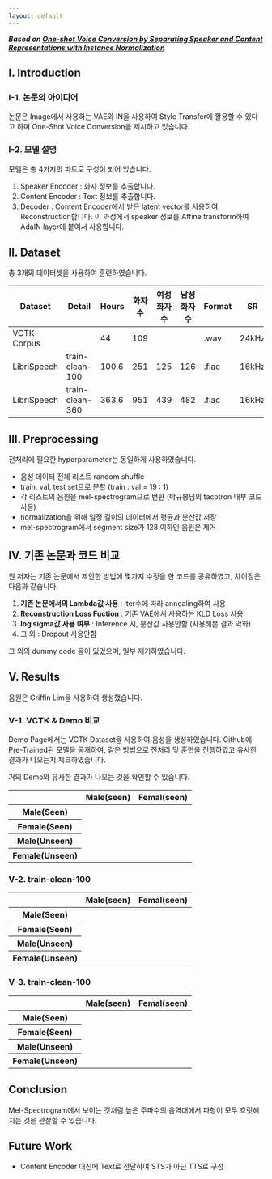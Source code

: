 ```yaml
---
layout: default
---
```


***Based on [One-shot Voice Conversion by Separating Speaker and Content Representations with Instance Normalization](https://github.com/jjery2243542/adaptive_voice_conversion)***

## I. Introduction

### I-1. 논문의 아이디어

논문은 Image에서 사용하는 VAE와 IN을 사용하여 Style Transfer에 활용할 수 있다고 하며 One-Shot Voice Conversion을 제시하고 있습니다.

### I-2. 모델 설명

모델은 총 4가지의 파트로 구성이 되어 있습니다.

1. Speaker Encoder : 화자 정보를 추출합니다.
2. Content Encoder : Text 정보를 추출합니다.
3. Decoder : Content Encoder에서 받은 latent vector를 사용하여 Reconstruction합니다. 이 과정에서 speaker 정보를 Affine transform하여 AdaIN layer에 붙여서 사용합니다.

## II. Dataset

총 3개의 데이터셋을 사용하여 훈련하였습니다.

| Dataset     | Detail          | Hours | 화자수 | 여성 화자수 | 남성 화자수 | Format | SR    |
| ----------- | --------------- | ----- | --- | ------ | ------ | ------ | ----- |
| VCTK Corpus |                 | 44    | 109 |        |        | .wav   | 24kHz |
| LibriSpeech | train-clean-100 | 100.6 | 251 | 125    | 126    | .flac  | 16kHz |
| LibriSpeech | train-clean-360 | 363.6 | 951 | 439    | 482    | .flac  | 16kHz |


## III. Preprocessing

전처리에 필요한 hyperparameter는 동일하게 사용하였습니다.

- 음성 데이터 전체 리스트 random shuffle
- train, val, test set으로 분할 (train : val = 19 : 1)
- 각 리스트의 음원을 mel-spectrogram으로 변환 (박규봉님의 tacotron 내부 코드 사용)
- normalization을 위해 일정 길이의 데이터에서 평균과 분산값 저장 
- mel-spectrogram에서 segment size가 128 이하인 음원은 제거

## IV. 기존 논문과 코드 비교

원 저자는 기존 논문에서 제안한 방법에 몇가지 수정을 한 코드를 공유하였고, 차이점은 다음과 같습니다.

1. **기존 논문에서의 Lambda값 사용** : iter수에 따라 annealing하여 사용
2. **Reconstruction Loss Fuction** : 기존 VAE에서 사용하는 KLD Loss 사용
3. **log sigma값 사용 여부** : Inference 시, 분산값 사용안함 (사용해본 결과 악화)
4. 그 외 : Dropout 사용안함

그 외의 dummy code 등이 있었으며, 일부 제거하였습니다.

## V. Results

음원은 Griffin Lim을 사용하여 생성했습니다.

### V-1. VCTK & Demo 비교

Demo Page에서는 VCTK Dataset을 사용하여 음성을 생성하였습니다.
Github에 Pre-Trained된 모델을 공개하여, 같은 방법으로 전처리 및 훈련을 진행하였고 유사한 결과가 나오는지 체크하였습니다.

거의 Demo와 유사한 결과가 나오는 것을 확인할 수 있습니다.

<table>
    <thead>
        <th></th>
        <th>Male(seen)</th>
        <th>Femal(seen)</th>
    </thead>
    <tbody>
        <th>Male(Seen)</th>
        <tr></tr>
        <tr></tr>
        <th>Female(Seen)</th>
        <tr></tr>
        <tr></tr>
        <th>Male(Unseen)</th>
        <tr></tr>
        <tr></tr>
        <th>Female(Unseen)</th>
        <tr></tr>
        <tr></tr>
    </tbody>
</table>

### V-2. train-clean-100

<table>
    <thead>
        <th></th>
        <th>Male(seen)</th>
        <th>Femal(seen)</th>
    </thead>
    <tbody>
        <th>Male(Seen)</th>
        <tr></tr>
        <tr></tr>
        <th>Female(Seen)</th>
        <tr></tr>
        <tr></tr>
        <th>Male(Unseen)</th>
        <tr></tr>
        <tr></tr>
        <th>Female(Unseen)</th>
        <tr></tr>
        <tr></tr>
    </tbody>
</table>

### V-3. train-clean-100

<table>
    <thead>
        <th></th>
        <th>Male(seen)</th>
        <th>Femal(seen)</th>
    </thead>
    <tbody>
        <th>Male(Seen)</th>
        <tr></tr>
        <tr></tr>
        <th>Female(Seen)</th>
        <tr></tr>
        <tr></tr>
        <th>Male(Unseen)</th>
        <tr></tr>
        <tr></tr>
        <th>Female(Unseen)</th>
        <tr></tr>
        <tr></tr>
    </tbody>
</table>


## Conclusion

Mel-Spectrogram에서 보이는 것처럼 높은 주파수의 음역대에서 파형이 모두 흐릿해지는 것을 관찰할 수 있습니다.

## Future Work

- Content Encoder 대신에 Text로 전달하여 STS가 아닌 TTS로 구성